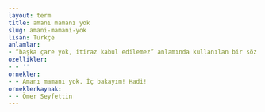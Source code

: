 ```yaml
---
layout: term
title: amanı mamanı yok
slug: amani-mamani-yok
lisan: Türkçe
anlamlar:
- “başka çare yok, itiraz kabul edilemez” anlamında kullanılan bir söz
ozellikler:
- - ''
ornekler:
- - Amanı mamanı yok. İç bakayım! Hadi!
orneklerkaynak:
- - Ömer Seyfettin
---
```


